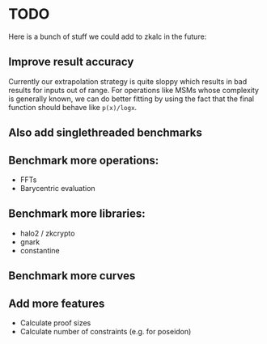 # TODO

Here is a bunch of stuff we could add to zkalc in the future:

## Improve result accuracy

Currently our extrapolation strategy is quite sloppy which results in bad results for inputs out of range. For operations like MSMs whose complexity is generally known, we can do better fitting by using the fact that the final function should behave like `p(x)/logx`.

## Also add singlethreaded benchmarks

## Benchmark more operations:

- FFTs
- Barycentric evaluation

## Benchmark more libraries:

- halo2 / zkcrypto
- gnark
- constantine

## Benchmark more curves

## Add more features
- Calculate proof sizes
- Calculate number of constraints (e.g. for poseidon)

